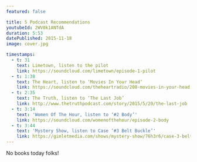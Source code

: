 ```yaml
---
featured: false

title: 5 Podcast Recommendations
youtubeId: 2WV0k1ANTdA
duration: 5:53
datePublished: 2015-11-18
image: cover.jpg

timestamps:
  - t: 31
    text: Limetown, listen to the pilot
    link: https://soundcloud.com/limetown/episode-1-pilot
  - t: 1:38
    text: The Heart, listen to ‘Movies In Your Head’
    link: https://soundcloud.com/theheartradio/208-movies-in-your-head
  - t: 2:35
    text: The Truth, listen to ‘The Last Job’
    link: http://www.thetruthpodcast.com/story/2015/5/20/the-last-job
  - t: 3:14
    text: 'Women Of The Hour, listen to ‘#2 Body’'
    link: https://soundcloud.com/womenofthehour/episode-2-body
  - t: 3:44
    text: 'Mystery Show, listen to Case ‘#3 Belt Buckle’'
    link: https://gimletmedia.com/shows/mystery-show/76h3r6/case-3-belt-buckle
---
```


No books today folks!
